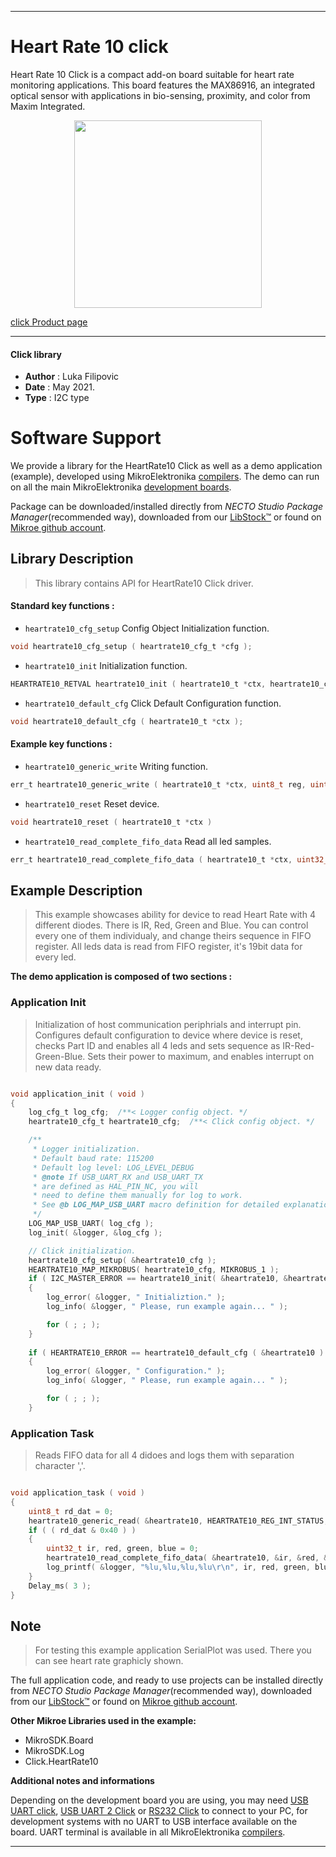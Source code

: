 
---
# Heart Rate 10 click

Heart Rate 10 Click is a compact add-on board suitable for heart rate monitoring applications. This board features the MAX86916, an integrated optical sensor with applications in bio-sensing, proximity, and color from Maxim Integrated.

<p align="center">
  <img src="https://download.mikroe.com/images/click_for_ide/heart_rate_10_click.png" height=300px>
</p>

[click Product page](https://www.mikroe.com/heart-rate-10-click)

---


#### Click library

- **Author**        : Luka Filipovic
- **Date**          : May 2021.
- **Type**          : I2C type


# Software Support

We provide a library for the HeartRate10 Click
as well as a demo application (example), developed using MikroElektronika
[compilers](https://www.mikroe.com/necto-studio).
The demo can run on all the main MikroElektronika [development boards](https://www.mikroe.com/development-boards).

Package can be downloaded/installed directly from *NECTO Studio Package Manager*(recommended way), downloaded from our [LibStock&trade;](https://libstock.mikroe.com) or found on [Mikroe github account](https://github.com/MikroElektronika/mikrosdk_click_v2/tree/master/clicks).

## Library Description

> This library contains API for HeartRate10 Click driver.

#### Standard key functions :

- `heartrate10_cfg_setup` Config Object Initialization function.
```c
void heartrate10_cfg_setup ( heartrate10_cfg_t *cfg );
```

- `heartrate10_init` Initialization function.
```c
HEARTRATE10_RETVAL heartrate10_init ( heartrate10_t *ctx, heartrate10_cfg_t *cfg );
```

- `heartrate10_default_cfg` Click Default Configuration function.
```c
void heartrate10_default_cfg ( heartrate10_t *ctx );
```

#### Example key functions :

- `heartrate10_generic_write` Writing function.
```c
err_t heartrate10_generic_write ( heartrate10_t *ctx, uint8_t reg, uint8_t tx_data )
```

- `heartrate10_reset` Reset device.
```c
void heartrate10_reset ( heartrate10_t *ctx )
```

- `heartrate10_read_complete_fifo_data` Read all led samples.
```c
err_t heartrate10_read_complete_fifo_data ( heartrate10_t *ctx, uint32_t *led1, uint32_t *led2, uint32_t *led3, uint32_t *led4 );
```

## Example Description

> This example showcases ability for device to read Heart Rate with 4 different diodes.
There is IR, Red, Green and Blue. You can control every one of them individualy, and 
change theirs sequence in FIFO register. All leds data is read from FIFO register, 
it's 19bit data for every led.

**The demo application is composed of two sections :**

### Application Init

> Initialization of host communication periphrials and interrupt pin. Configures default
configuration to device where device is reset, checks Part ID and enables all 4 leds 
and sets sequence as IR-Red-Green-Blue. Sets their power to maximum, and enables 
interrupt on new data ready.

```c

void application_init ( void ) 
{
    log_cfg_t log_cfg;  /**< Logger config object. */
    heartrate10_cfg_t heartrate10_cfg;  /**< Click config object. */

    /** 
     * Logger initialization.
     * Default baud rate: 115200
     * Default log level: LOG_LEVEL_DEBUG
     * @note If USB_UART_RX and USB_UART_TX 
     * are defined as HAL_PIN_NC, you will 
     * need to define them manually for log to work. 
     * See @b LOG_MAP_USB_UART macro definition for detailed explanation.
     */
    LOG_MAP_USB_UART( log_cfg );
    log_init( &logger, &log_cfg );

    // Click initialization.
    heartrate10_cfg_setup( &heartrate10_cfg );
    HEARTRATE10_MAP_MIKROBUS( heartrate10_cfg, MIKROBUS_1 );
    if ( I2C_MASTER_ERROR == heartrate10_init( &heartrate10, &heartrate10_cfg ) ) 
    {
        log_error( &logger, " Initializtion." );
        log_info( &logger, " Please, run example again... " );

        for ( ; ; );
    }
    
    if ( HEARTRATE10_ERROR == heartrate10_default_cfg ( &heartrate10 ) ) 
    {
        log_error( &logger, " Configuration." );
        log_info( &logger, " Please, run example again... " );

        for ( ; ; );
    }


```

### Application Task

> Reads FIFO data for all 4 didoes and logs them with separation character ','.

```c

void application_task ( void ) 
{   
    uint8_t rd_dat = 0;
    heartrate10_generic_read( &heartrate10, HEARTRATE10_REG_INT_STATUS, &rd_dat );
    if ( ( rd_dat & 0x40 ) )
    {        
        uint32_t ir, red, green, blue = 0;
        heartrate10_read_complete_fifo_data( &heartrate10, &ir, &red, &green, &blue );
        log_printf( &logger, "%lu,%lu,%lu,%lu\r\n", ir, red, green, blue );
    }
    Delay_ms( 3 );
}

```

## Note

> For testing this example application SerialPlot was used. 
There you can see heart rate graphicly shown.

The full application code, and ready to use projects can be installed directly from *NECTO Studio Package Manager*(recommended way), downloaded from our [LibStock&trade;](https://libstock.mikroe.com) or found on [Mikroe github account](https://github.com/MikroElektronika/mikrosdk_click_v2/tree/master/clicks).

**Other Mikroe Libraries used in the example:**

- MikroSDK.Board
- MikroSDK.Log
- Click.HeartRate10

**Additional notes and informations**

Depending on the development board you are using, you may need
[USB UART click](https://www.mikroe.com/usb-uart-click),
[USB UART 2 Click](https://www.mikroe.com/usb-uart-2-click) or
[RS232 Click](https://www.mikroe.com/rs232-click) to connect to your PC, for
development systems with no UART to USB interface available on the board. UART
terminal is available in all MikroElektronika
[compilers](https://shop.mikroe.com/compilers).

---
